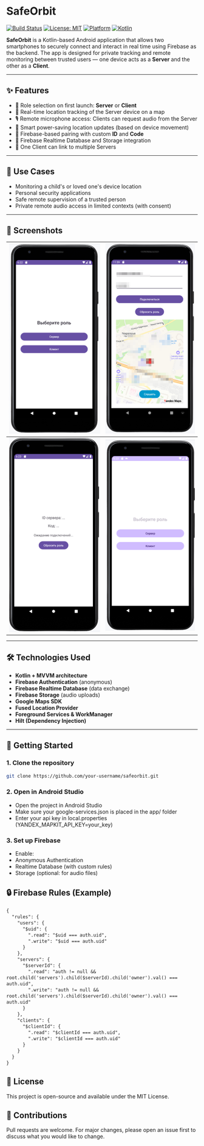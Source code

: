 # SafeOrbit

[![Build Status](https://img.shields.io/badge/build-passing-brightgreen)](https://github.com/your-username/safeorbit/actions)
[![License: MIT](https://img.shields.io/badge/license-MIT-blue.svg)](LICENSE)
[![Platform](https://img.shields.io/badge/platform-Android-green.svg)](https://developer.android.com/)
[![Kotlin](https://img.shields.io/badge/language-Kotlin-orange.svg)](https://kotlinlang.org/)


**SafeOrbit** is a Kotlin-based Android application that allows two smartphones to securely connect and interact in real time using Firebase as the backend. The app is designed for private tracking and remote monitoring between trusted users — one device acts as a **Server** and the other as a **Client**.

---

## ✨ Features

- 🔐 Role selection on first launch: **Server** or **Client**
- 📍 Real-time location tracking of the Server device on a map
- 🎙️ Remote microphone access: Clients can request audio from the Server
- 🔋 Smart power-saving location updates (based on device movement)
- 🔗 Firebase-based pairing with custom **ID** and **Code**
- 📁 Firebase Realtime Database and Storage integration
- 👥 One Client can link to multiple Servers

---

## 📲 Use Cases

- Monitoring a child's or loved one's device location
- Personal security applications
- Safe remote supervision of a trusted person
- Private remote audio access in limited contexts (with consent)

---

## 📸 Screenshots

| ![](images/screenshot1.png) | ![](images/screenshot2.png) |
|-----------------------------|-----------------------------|
| ![](images/screenshot3.png) | ![](images/screenshot4.png) |

---

## 🛠️ Technologies Used

- **Kotlin + MVVM architecture**
- **Firebase Authentication** (anonymous)
- **Firebase Realtime Database** (data exchange)
- **Firebase Storage** (audio uploads)
- **Google Maps SDK**
- **Fused Location Provider**
- **Foreground Services & WorkManager**
- **Hilt (Dependency Injection)**

---

## 🚀 Getting Started

### 1. Clone the repository

```bash
git clone https://github.com/your-username/safeorbit.git
```

### 2. Open in Android Studio
- Open the project in Android Studio
- Make sure your google-services.json is placed in the app/ folder
- Enter your api key in local.properties (YANDEX_MAPKIT_API_KEY=your_key)

### 3. Set up Firebase
- Enable:
- Anonymous Authentication
- Realtime Database (with custom rules)
- Storage (optional: for audio files)

## 🔒 Firebase Rules (Example)
```
{
  "rules": {
    "users": {
      "$uid": {
        ".read": "$uid === auth.uid",
        ".write": "$uid === auth.uid"
      }
    },
    "servers": {
      "$serverId": {
        ".read": "auth != null && root.child('servers').child($serverId).child('owner').val() === auth.uid",
        ".write": "auth != null && root.child('servers').child($serverId).child('owner').val() === auth.uid"
      }
    },
    "clients": {
      "$clientId": {
        ".read": "$clientId === auth.uid",
        ".write": "$clientId === auth.uid"
      }
    }
  }
}

```

## 📄 License
This project is open-source and available under the MIT License.

## 🙌 Contributions
Pull requests are welcome. For major changes, please open an issue first to discuss what you would like to change.